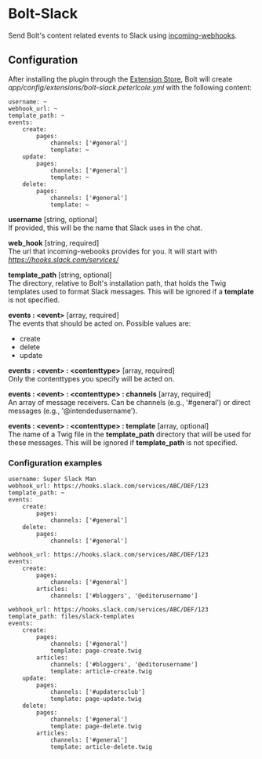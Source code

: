 # Bolt-Slack

Send Bolt's content related events to Slack using [incoming-webhooks](https://api.slack.com/incoming-webhooks). 

## Configuration

After installing the plugin through the [Extension Store](https://extensions.bolt.cm/view/dbeb5c20-c10f-11e5-bf25-14cdca8e654f), Bolt will create _app/config/extensions/bolt-slack.peterlcole.yml_ with the following content:
```
username: ~
webhook_url: ~
template_path: ~
events:
    create:
        pages:
            channels: ['#general']
            template: ~
    update:
        pages:
            channels: ['#general']
            template: ~
    delete:
        pages:
            channels: ['#general']
            template: ~
```
**username** [string, optional]  
If provided, this will be the name that Slack uses in the chat.

**web_hook** [string, required]  
The url that incoming-webooks provides for you. It will start with *https://hooks.slack.com/services/*

**template_path** [string, optional]  
The directory, relative to Bolt's installation path, that holds the Twig templates used to format Slack messages. This will be ignored if a **template** is not specified.

**events : \<event\>** [array, required]  
The events that should be acted on. Possible values are:
* create
* delete
* update

**events : \<event\> : \<contenttype\>** [array, required]  
Only the contenttypes you specify will be acted on.

**events : \<event\> : \<contenttype\> : channels** [array, required]  
An array of message receivers. Can be channels (e.g., '#general') or direct messages (e.g., '@intendedusername').

**events : \<event\> : \<contenttype\> : template** [array, optional]  
The name of a Twig file in the **template_path** directory that will be used for these messages. This will be ignored if **template_path** is not specified.

### Configuration examples
```
username: Super Slack Man
webhook_url: https://hooks.slack.com/services/ABC/DEF/123
template_path: ~
events:
    create:
        pages:
            channels: ['#general']
    delete:
        pages:
            channels: ['#general']
```
```
webhook_url: https://hooks.slack.com/services/ABC/DEF/123
events:
    create:
        pages:
            channels: ['#general']
        articles:
            channels: ['#bloggers', '@editorusername']
```
```
webhook_url: https://hooks.slack.com/services/ABC/DEF/123
template_path: files/slack-templates
events:
    create:
        pages:
            channels: ['#general']
            template: page-create.twig
        articles:
            channels: ['#bloggers', '@editorusername']
            template: article-create.twig
    update:
        pages:
            channels: ['#updatersclub']
            template: page-update.twig
    delete:
        pages:
            channels: ['#general']
            template: page-delete.twig
        articles:
            channels: ['#general']
            template: article-delete.twig
```
